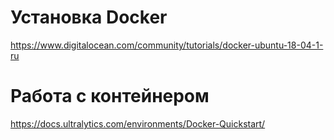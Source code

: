 # Установка Docker
https://www.digitalocean.com/community/tutorials/docker-ubuntu-18-04-1-ru

# Работа с контейнером
https://docs.ultralytics.com/environments/Docker-Quickstart/
